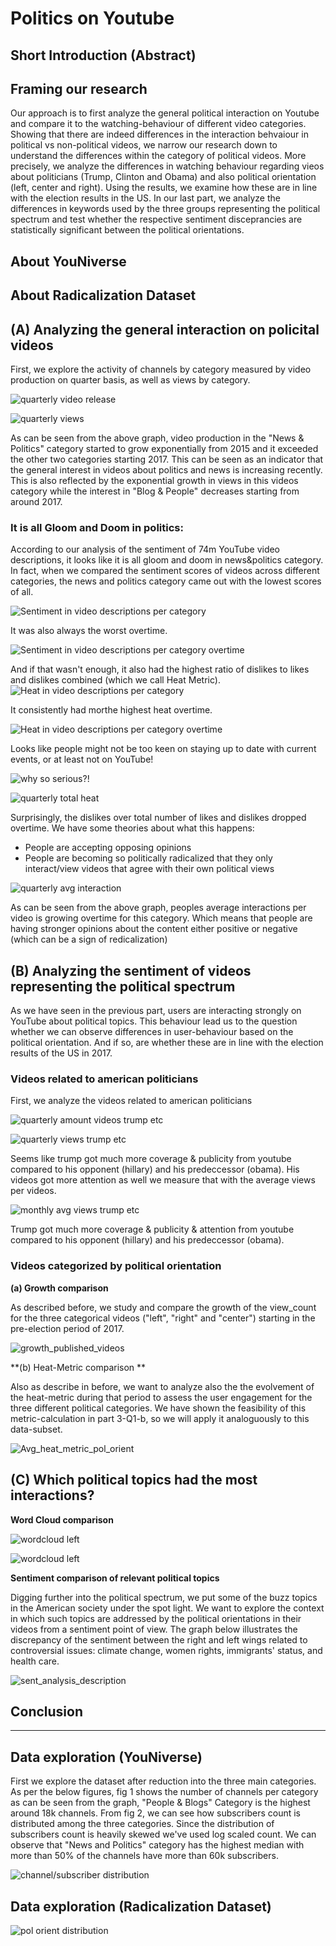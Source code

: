 # Politics on Youtube

## Short Introduction (Abstract)


## Framing our research
Our approach is to first analyze the general political interaction on Youtube and compare it to the watching-behaviour of different video categories. Showing that there are indeed differences in the interaction behvaiour in political vs non-political videos, we narrow our research down to understand the differences within the category of political videos. More precisely, we analyze the differences in watching behaviour regarding vieos about politicians (Trump, Clinton and Obama) and also political orientation (left, center and right). Using the results, we examine how these are in line with the election results in the US. In our last part, we analyze the differences in keywords used by the three groups representing the political spectrum and test whether the respective sentiment disceprancies are statistically significant between the political orientations.

## About YouNiverse

## About Radicalization Dataset

## (A) Analyzing the general interaction on policital videos

First, we explore the activity of channels by category measured by video production on quarter basis, as well as views by category.

![quarterly video release](/assets/img/number_videos_uploaded.png)

![quarterly views](/assets/img/Interaction.png)

As can be seen from the above graph, video production in the "News & Politics" category started to grow exponentially from 2015 and it exceeded the other two categories starting 2017. This can be seen as an indicator that the general interest in videos about politics and news is increasing recently. This is also reflected by the exponential growth in views in this videos category while the interest in "Blog & People" decreases starting from around 2017.



### It is all Gloom and Doom in politics:

According to our analysis of the sentiment of 74m YouTube video descriptions, it looks like it is all gloom and doom in news&politics category. In fact, when we compared the sentiment scores of videos across different categories, the news and politics category came out with the lowest scores of all.

![Sentiment in video descriptions per category](assets/img/Sentiment_per_category.png)

It was also always the worst overtime.

![Sentiment in video descriptions per category overtime](assets/img/Sentiment_per_category_over_time.png)

And if that wasn't enough, it also had the highest ratio of dislikes to likes and dislikes combined (which we call Heat Metric). 
![Heat in video descriptions per category](assets/img/Heat_per_category.png)

It consistently had morthe highest heat overtime.

![Heat in video descriptions per category overtime](assets/img/Heat_per_category_over_time.png)

Looks like people might not be too keen on staying up to date with current events, or at least not on YouTube!

![why so serious?!](assets/img/why-so-serious-joker.gif)



![quarterly total heat](/assets/img/heat_metric_1.png)

Surprisingly, the dislikes over total number of likes and dislikes dropped overtime. We have some theories about what this happens:

- People are accepting opposing opinions
- People are becoming so politically radicalized that they only interact/view videos that agree with their own political views

![quarterly avg interaction](/assets/img/avg_interactions.png)

As can be seen from the above graph, peoples average interactions per video is growing overtime for this category. Which means that people are having stronger opinions about the content either positive or negative (which can be a sign of redicalization)



## (B) Analyzing the sentiment of videos representing the political spectrum

As we have seen in the previous part, users are interacting strongly on YouTube about political topics. This behaviour lead us to the question whether we can observe differences in user-behaviour based on the political orientation. And if so, are whether these are in line with the election results of the US in 2017. 

### Videos related to american politicians
First, we analyze the videos related to american politicians


![quarterly amount videos trump etc](/assets/img/trump_clinton_obama_videos.png)

![quarterly views trump etc](/assets/img/trump_clinton_obama_monthly_views.png)

Seems like trump got much more coverage & publicity from youtube compared to his opponent (hillary) and his predeccessor (obama).
His videos got more attention as well we measure that with the average views per videos.

![monthly avg views trump etc](/assets/img/sent_figures.png)

Trump got much more coverage & publicity & attention from youtube compared to his opponent (hillary) and his predeccessor (obama). 

### Videos categorized by political orientation



**(a) Growth comparison**

As described before, we study and compare the growth of the view_count for the three categorical videos ("left", "right" and "center") starting in the pre-election period of 2017.

![growth_published_videos](/assets/img/growth_published_videos.png)


**(b) Heat-Metric comparison **

Also as describe in before, we want to analyze also the the evolvement of the heat-metric during that period to assess the user engagement for the three different political categories. We have shown the feasibility of this metric-calculation in part 3-Q1-b, so we will apply it analoguously to this data-subset.

![Avg_heat_metric_pol_orient](/assets/img/Avg_heat_metric_pol_orient.png)


## (C) Which political topics had the most interactions?

**Word Cloud comparison**

![wordcloud left](/assets/img/word_cloud_left.png)

![wordcloud left](/assets/img/word_cloud_right.png)

**Sentiment comparison of relevant political topics**

Digging further into the political spectrum, we put some of the buzz topics in the American society under the spot light. We want to explore the context in which such topics are addressed by the political orientations in their videos from a sentiment point of view. The graph below illustrates the discrepancy of the sentiment between the right and left wings related to controversial issues: climate change, women rights, immigrants' status, and health care. 


![sent_analysis_description](/assets/img/sent_analysis_description.jpg)


## Conclusion


------------------------------------------------------------------------------------------








## Data exploration (YouNiverse)
First we explore the dataset after reduction into the three main categories. As per the below figures, fig 1 shows the number of channels per category as can be seen from the graph, "People & Blogs" Category is the highest around 18k channels. From fig 2, we can see how subscribers count is distributed among the three categories. Since the distribution of subscribers count is heavily skewed we've used log scaled count. We can observe that "News and Politics" category has the highest median with more than 50% of the channels have more than 60k subscribers.

![channel/subscriber distribution](/assets/img/exploration_1.png)

## Data exploration (Radicalization Dataset)

![pol orient distribution](/assets/img/exploration_2.png)
